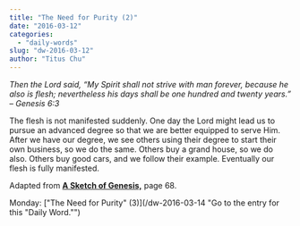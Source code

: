 ```yaml
---
title: "The Need for Purity (2)"
date: "2016-03-12"
categories: 
  - "daily-words"
slug: "dw-2016-03-12"
author: "Titus Chu"
---
```


_Then the Lord said, “My Spirit shall not strive with man forever, because he also is flesh; nevertheless his days shall be one hundred and twenty years.”_ _– Genesis 6:3_

The flesh is not manifested suddenly. One day the Lord might lead us to pursue an advanced degree so that we are better equipped to serve Him. After we have our degree, we see others using their degree to start their own business, so we do the same. Others buy a grand house, so we do also. Others buy good cars, and we follow their example. Eventually our flesh is fully manifested.

Adapted from __[A Sketch of Genesis,](/book-gen-sketch/ "Go to the listing for this book.")__ page 68.

Monday: ["The Need for Purity" (3)](/dw-2016-03-14 "Go to the entry for this "Daily Word."")
